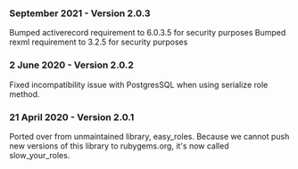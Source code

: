 ### September 2021 - Version 2.0.3
Bumped activerecord requirement to 6.0.3.5 for security purposes
Bumped rexml requirement to 3.2.5 for security purposes

### 2 June 2020 - Version 2.0.2
Fixed incompatibility issue with PostgresSQL when using serialize role method.

### 21 April 2020 - Version 2.0.1
Ported over from unmaintained library, easy_roles. Because we cannot push new
versions of this library to rubygems.org, it's now called slow_your_roles.
